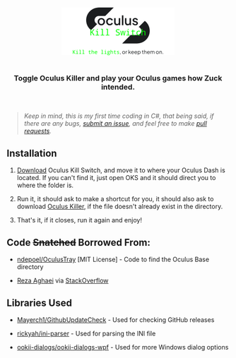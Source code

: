 
<h3 align="center"></h3>
<p align="center">
    <picture>
        <source media="(prefers-color-scheme: dark)" srcset="./oks-banner-dark-readme.png" width="256px">
        <img alt="iCon" src="./oks-banner-readme.png" width="256px">
    </picture> 
</p>
<h1 align="center"></h1>

<h3 align="center">Toggle Oculus Killer and play your Oculus games how Zuck intended.</h3>

<br>

> _Keep in mind, this is my first time coding in C#, that being said, if there are any bugs, [submit an issue](https://github.com/kckarnige/OculusKillSwitch/issues), and feel free to make [pull requests](https://github.com/kckarnige/OculusKillSwitch/pulls)._

## Installation

1. [Download](https://github.com/kckarnige/OculusKillSwitch/releases/latest/download/OculusKillSwitch.exe) Oculus Kill Switch, and move it to where your Oculus Dash is located. If you can't find it, just open OKS and it should direct you to where the folder is.

2. Run it, it should ask to make a shortcut for you, it should also ask to download [Oculus Killer](https://github.com/kaitlyndotmoe/OculusKiller), if the file doesn't already exist in the directory.

3. That's it, if it closes, run it again and enjoy!

## Code ~~Snatched~~ Borrowed From:

- [ndepoel/OculusTray](https://github.com/ndepoel/OculusTray/blob/93f6dd2147c63c5257c5d648a8243c859870e084/OculusUtil.cs#L28) [MIT License] - Code to find the Oculus Base directory

- [Reza Aghaei](https://github.com/r-aghaei) via [StackOverflow](https://stackoverflow.com/a/65594290)

## Libraries Used

- [Mayerch1/GithubUpdateCheck](https://github.com/Mayerch1/GithubUpdateCheck) - Used for checking GitHub releases

- [rickyah/ini-parser](https://github.com/rickyah/ini-parser) - Used for parsing the INI file

- [ookii-dialogs/ookii-dialogs-wpf](https://github.com/ookii-dialogs/ookii-dialogs-wpf) - Used for more Windows dialog options
